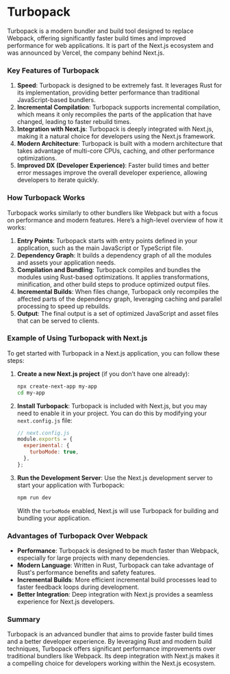 # Turbopack

Turbopack is a modern bundler and build tool designed to replace Webpack, offering significantly faster build times and improved performance for web applications. It is part of the Next.js ecosystem and was announced by Vercel, the company behind Next.js.

### Key Features of Turbopack

1. **Speed**: Turbopack is designed to be extremely fast. It leverages Rust for its implementation, providing better performance than traditional JavaScript-based bundlers.
2. **Incremental Compilation**: Turbopack supports incremental compilation, which means it only recompiles the parts of the application that have changed, leading to faster rebuild times.
3. **Integration with Next.js**: Turbopack is deeply integrated with Next.js, making it a natural choice for developers using the Next.js framework.
4. **Modern Architecture**: Turbopack is built with a modern architecture that takes advantage of multi-core CPUs, caching, and other performance optimizations.
5. **Improved DX (Developer Experience)**: Faster build times and better error messages improve the overall developer experience, allowing developers to iterate quickly.

### How Turbopack Works

Turbopack works similarly to other bundlers like Webpack but with a focus on performance and modern features. Here’s a high-level overview of how it works:

1. **Entry Points**: Turbopack starts with entry points defined in your application, such as the main JavaScript or TypeScript file.
2. **Dependency Graph**: It builds a dependency graph of all the modules and assets your application needs.
3. **Compilation and Bundling**: Turbopack compiles and bundles the modules using Rust-based optimizations. It applies transformations, minification, and other build steps to produce optimized output files.
4. **Incremental Builds**: When files change, Turbopack only recompiles the affected parts of the dependency graph, leveraging caching and parallel processing to speed up rebuilds.
5. **Output**: The final output is a set of optimized JavaScript and asset files that can be served to clients.

### Example of Using Turbopack with Next.js

To get started with Turbopack in a Next.js application, you can follow these steps:

1. **Create a new Next.js project** (if you don’t have one already):

   ```bash
   npx create-next-app my-app
   cd my-app
   ```

2. **Install Turbopack**: Turbopack is included with Next.js, but you may need to enable it in your project. You can do this by modifying your `next.config.js` file:

   ```javascript
   // next.config.js
   module.exports = {
     experimental: {
       turboMode: true,
     },
   };
   ```

3. **Run the Development Server**: Use the Next.js development server to start your application with Turbopack:

   ```bash
   npm run dev
   ```

   With the `turboMode` enabled, Next.js will use Turbopack for building and bundling your application.

### Advantages of Turbopack Over Webpack

- **Performance**: Turbopack is designed to be much faster than Webpack, especially for large projects with many dependencies.
- **Modern Language**: Written in Rust, Turbopack can take advantage of Rust's performance benefits and safety features.
- **Incremental Builds**: More efficient incremental build processes lead to faster feedback loops during development.
- **Better Integration**: Deep integration with Next.js provides a seamless experience for Next.js developers.

### Summary

Turbopack is an advanced bundler that aims to provide faster build times and a better developer experience. By leveraging Rust and modern build techniques, Turbopack offers significant performance improvements over traditional bundlers like Webpack. Its deep integration with Next.js makes it a compelling choice for developers working within the Next.js ecosystem.
